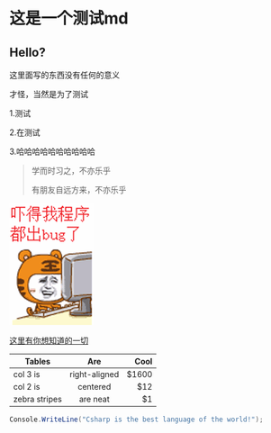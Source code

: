 # 这是一个测试md

## Hello?

这里面写的东西没有任何的意义

才怪，当然是为了测试

1.测试

2.在测试

3.哈哈哈哈哈哈哈哈哈哈

> 学而时习之，不亦乐乎
> 
> 有朋友自远方来，不亦乐乎

![吓得我程序都出BUG了！](test.gif)

[这里有你想知道的一切](http://www.google.com)

| Tables        | Are           | Cool  |
| ------------- |:-------------:| -----:|
| col 3 is      | right-aligned | $1600 |
| col 2 is      | centered      |   $12 |
| zebra stripes | are neat      |    $1 |


```C#
Console.WriteLine("Csharp is the best language of the world!");
```